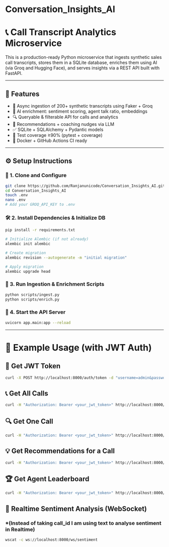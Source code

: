 # Conversation_Insights_AI

# 📞 Call Transcript Analytics Microservice

This is a production-ready Python microservice that ingests synthetic sales call transcripts, stores them in a SQLite database, enriches them using AI (via Groq and Hugging Face), and serves insights via a REST API built with FastAPI.

---

## 📌 Features

- 🔄 Async ingestion of 200+ synthetic transcripts using Faker + Groq
- 🧠 AI enrichment: sentiment scoring, agent talk ratio, embeddings
- 🔍 Queryable & filterable API for calls and analytics
- 🧭 Recommendations + coaching nudges via LLM
- ✅ SQLite + SQLAlchemy + Pydantic models
- 🧪 Test coverage ≥90% (pytest + coverage)
- 🐳 Docker + GitHub Actions CI ready

---

## ⚙️ Setup Instructions

### 🔐 1. Clone and Configure
```bash
git clone https://github.com/Ranjanunicode/Conversation_Insights_AI.git
cd Conversation_Insights_AI
touch .env
nano .env
# Add your GROQ_API_KEY to .env
```

### 🛠️ 2. Install Dependencies & Initialize DB
```bash
pip install -r requirements.txt

# Initialize Alembic (if not already)
alembic init alembic

# Create migration
alembic revision --autogenerate -m "initial migration"

# Apply migration
alembic upgrade head

```

### 🧪 3. Run Ingestion & Enrichment Scripts
```bash
python scripts/ingest.py
python scripts/enrich.py
```

### 🚀 4. Start the API Server
```bash
uvicorn app.main:app --reload
```

---

# 🔎 Example Usage (with JWT Auth)

## 🔐 Get JWT Token
```bash
curl -X POST http://localhost:8000/auth/token -d "username=admin&password=admin123" -H "Content-Type: application/x-www-form-urlencoded"
```

## 📞 Get All Calls
```bash
curl -H "Authorization: Bearer <your_jwt_token>" http://localhost:8000/api/v1/calls
```

## 🔍 Get One Call
```bash
curl -H "Authorization: Bearer <your_jwt_token>" http://localhost:8000/api/v1/calls/<call_id>
```

## 💡 Get Recommendations for a Call
```bash
curl -H "Authorization: Bearer <your_jwt_token>" http://localhost:8000/api/v1/calls/<call_id>/recommendations
```

## 🏆 Get Agent Leaderboard
```bash
curl -H "Authorization: Bearer <your_jwt_token>" http://localhost:8000/api/v1/analytics/agents
```

## 🔴 Realtime Sentiment Analysis (WebSocket) 
### *(Instead of taking call_id I am using text to analyse sentiment in Realtime)
```bash
wscat -c ws://localhost:8000/ws/sentiment
```